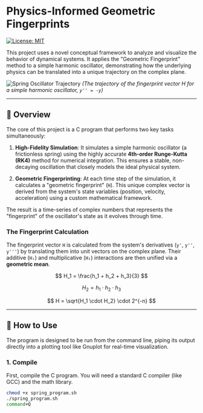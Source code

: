 # Physics-Informed Geometric Fingerprints

[![License: MIT](https://img.shields.io/badge/License-MIT-yellow.svg)](https://opensource.org/licenses/MIT)

This project uses a novel conceptual framework to analyze and visualize the behavior of dynamical systems. It applies the "Geometric Fingerprint" method to a simple harmonic oscillator, demonstrating how the underlying physics can be translated into a unique trajectory on the complex plane.

![Spring Oscillator Trajectory](https'://i.imgur.com/G4gA3rJ.png)
*(The trajectory of the fingerprint vector H for a simple harmonic oscillator, `y'' = -y`)*

---

## 📖 Overview

The core of this project is a C program that performs two key tasks simultaneously:

1.  **High-Fidelity Simulation**: It simulates a simple harmonic oscillator (a frictionless spring) using the highly accurate **4th-order Runge-Kutta (RK4)** method for numerical integration. This ensures a stable, non-decaying oscillation that closely models the ideal physical system.

2.  **Geometric Fingerprinting**: At each time step of the simulation, it calculates a "geometric fingerprint" (`H`). This unique complex vector is derived from the system's state variables (position, velocity, acceleration) using a custom mathematical framework.

The result is a time-series of complex numbers that represents the "fingerprint" of the oscillator's state as it evolves through time.

### The Fingerprint Calculation

The fingerprint vector `H` is calculated from the system's derivatives (`y'`, `y''`, `y'''`) by translating them into unit vectors on the complex plane. Their additive (`H₁`) and multiplicative (`H₂`) interactions are then unified via a **geometric mean**.

$$
H_1 = \frac{h_1 + h_2 + h_3}{3}
$$

$$
H_2 = h_1 \cdot h_2 \cdot h_3
$$

$$
H = \sqrt{H_1 \cdot H_2} \cdot 2^{-n}
$$

---

## 🚀 How to Use

The program is designed to be run from the command line, piping its output directly into a plotting tool like Gnuplot for real-time visualization.

### 1. Compile

First, compile the C program. You will need a standard C compiler (like GCC) and the math library.

```sh
chmod +x spring_program.sh
./spring_program.sh
command+Q

